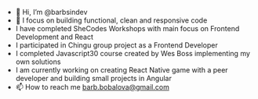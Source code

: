 - 👋 Hi, I’m @barbsindev 
- 👀 I focus on building functional, clean and  responsive code 
- I have completed SheCodes Workshops with main focus on Frontend Development and React
- I participated in Chingu group project as a Frontend Developer
- I completed Javascript30 course created by Wes Boss implementing my own solutions
- I am currently working on creating React Native game with a peer developer and building small projects in Angular
- 📫 How to reach me barb.bobalova@gmail.com

<!---
barbsindev/barbsindev is a ✨ special ✨ repository because its `README.md` (this file) appears on your GitHub profile.
You can click the Preview link to take a look at your changes.
--->
